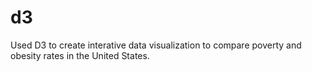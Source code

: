 # d3

Used D3 to create interative data visualization to compare poverty and obesity rates in the United States. 
